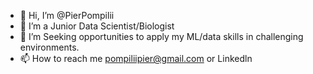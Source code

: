 - 👋 Hi, I’m @PierPompilii
- 👀  I’m a Junior Data Scientist/Biologist
- 💞️ I’m Seeking opportunities to apply my ML/data skills in challenging environments.
- 📫 How to reach me pompiliipier@gmail.com or Linkedln 


<!---
PierPompilii/PierPompilii is a ✨ special ✨ repository because its `README.md` (this file) appears on your GitHub profile.
You can click the Preview link to take a look at your changes.
--->
